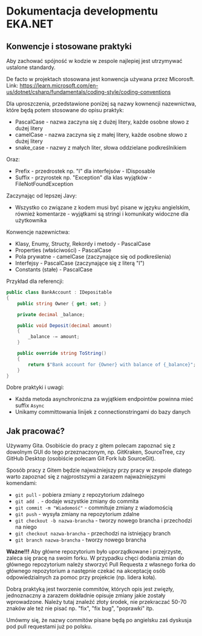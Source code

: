 # Dokumentacja developmentu EKA.NET

## Konwencje i stosowane praktyki

Aby zachować spójność w kodzie w zespole najlepiej jest utrzymywać ustalone standardy.

De facto w projektach stosowana jest konwencja używana przez Micorosft.
Link: https://learn.microsoft.com/en-us/dotnet/csharp/fundamentals/coding-style/coding-conventions

Dla uproszczenia, przedstawione poniżej są nazwy kownencji nazewnictwa, które będą potem stosowane do opisu praktyk:
- PascalCase - nazwa zaczyna się z dużej litery, każde osobne słowo z dużej litery
- camelCase - nazwa zaczyna się z małej litery, każde osobne słowo z dużej litery
- snake_case - nazwy z małych liter, słowa oddzielane podkreślnikiem

Oraz:
- Prefix - przedrostek np. "I" dla interfejsów - IDisposable
- Suffix - przyrostek np. "Exception" dla klas wyjątków - FileNotFoundException

Zaczynając od lepszej Javy:
- Wszystko co związane z kodem musi być pisane w języku angielskim, również komentarze - wyjątkami są stringi i komunikaty widoczne dla użytkownika


Konwencje nazewnictwa:
- Klasy, Enumy, Structy, Rekordy i metody - PascalCase
- Properties (właściwości) - PascalCase
- Pola prywatne - camelCase (zaczynające się od podkreślenia)
- Interfejsy - PascalCase (zaczynające się z literą "I")
- Constants (stałe) - PascalCase
  
Przykład dla referencji:
```csharp
public class BankAccount : IDepositable
{
    public string Owner { get; set; }

    private decimal _balance;

    public void Deposit(decimal amount)
    {
        _balance -= amount;
    }

    public override string ToString()
    {
        return $"Bank account for {Owner} with balance of {_balance}";
    }
}
```

Dobre praktyki i uwagi:
- Każda metoda asynchroniczna za wyjątkiem endpointów powinna mieć suffix `Async`
- Unikamy committowania linijek z connectionstringami do bazy danych

## Jak pracować?

Używamy Gita. Osobiście do pracy z gitem polecam zapoznać się z dowolnym GUI do tego przeznaczonym, np. GitKraken, SourceTree, czy GitHub Desktop (osobiście polecam Git Fork lub SourceGit).

Sposób pracy z Gitem będzie najważniejszy przy pracy w zespole dlatego warto zapoznać się z najprostszymi a zarazem najważniejszymi komendami:
- `git pull` - pobiera zmiany z repozytorium zdalnego
- `git add .` - dodaje wszystkie zmiany do commita
- `git commit -m "Wiadomość"` - commituje zmiany z wiadomością
- `git push` - wysyła zmiany na repozytorium zdalne
- `git checkout -b nazwa-brancha` - tworzy nowego brancha i przechodzi na niego
- `git checkout nazwa-brancha` - przechodzi na istniejący branch
- `git branch nazwa-brancha` - tworzy nowego brancha

**Ważne!!!**
Aby główne repozytorium było uporządkowane i przejrzyste, zaleca się pracę na swoim forku.
W przypadku chęci dodania zmian do głównego repozytorium należy stworzyć Pull Requesta z własnego forka do głównego repozytorium a następnie czekać na akceptację osób odpowiedzialnych za pomoc przy projekcie (np. lidera koła).

Dobrą praktyką jest tworzenie commitów, których opis jest zwięzły, jednoznaczny a zarazem dokładnie opisuje zmiany jakie zostały wprowadzone. Należy tutaj znaleźć złoty środek, nie przekraczać 50-70 znaków ale też nie pisać np. "fix", "fix bug", "poprawki" itp.

Umówmy się, że nazwy commitów pisane będą po angielsku zaś dyskusja pod pull requestami już po polsku.